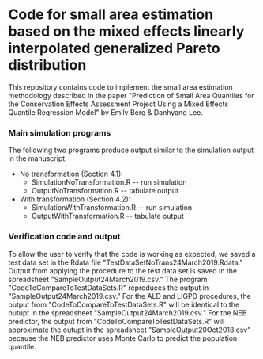 # Code for small area estimation based on the mixed effects linearly interpolated generalized Pareto distribution
This repository contains code to implement the small area estimation methodology described in the paper "Prediction of Small Area Quantiles for the Conservation Effects Assessment Project Using a Mixed Effects Quantile Regression Model" by Emily Berg & Danhyang Lee.
### Main simulation programs
The following two programs produce output similar to the simulation output in the manuscript.
* No transformation (Section 4.1): 
    * SimulationNoTransformation.R -- run simulation
    * OutputNoTransformation.R -- tabulate output
* With transformation (Section 4.2):
    * SimulationWithTransformation.R -- run simulation
    * OutputWithTransformation.R -- tabulate output 
### Verification code and output
To allow the user to verify that the code is working as expected, we saved a test data set in the Rdata file "TestDataSetNoTrans24March2019.Rdata." Output from applying the procedure to the test data set is saved in the spreadsheet "SampleOutput24March2019.csv." The program "CodeToCompareToTestDataSets.R" reproduces the output in "SampleOutput24March2019.csv." For the ALD and LIGPD procedures, the output from "CodeToCompareToTestDataSets.R" will be identical to the outupt in the spreadsheet "SampleOutput24March2019.csv." For the NEB predictor, the output from "CodeToCompareToTestDataSets.R" will approximate the outupt in the spreadsheet "SampleOutput20Oct2018.csv" because the NEB predictor uses Monte Carlo to predict the population quantile.
